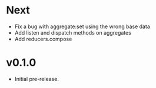 # Next

- Fix a bug with aggregate:set using the wrong base data
- Add listen and dispatch methods on aggregates
- Add reducers.compose

# v0.1.0

- Initial pre-release.